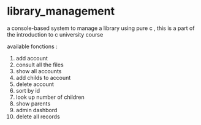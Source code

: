 # library_management
a console-based system to manage a library using pure c , this is a part of the introduction to c university course 

available fonctions : 

  1. add account
  2. consult all the files
  3. show all accounts
  4. add childs to account
  5. delete account
  6. sort by id
  7. look up number of children
  8. show parents
  9. admin dashbord
  10. delete all records
  
    
